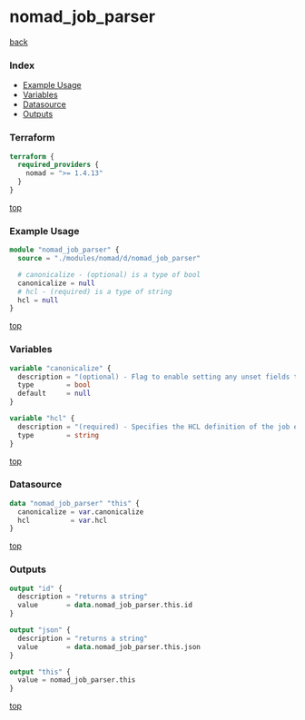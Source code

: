 # nomad_job_parser

[back](../nomad.md)

### Index

- [Example Usage](#example-usage)
- [Variables](#variables)
- [Datasource](#datasource)
- [Outputs](#outputs)

### Terraform

```terraform
terraform {
  required_providers {
    nomad = ">= 1.4.13"
  }
}
```

[top](#index)

### Example Usage

```terraform
module "nomad_job_parser" {
  source = "./modules/nomad/d/nomad_job_parser"

  # canonicalize - (optional) is a type of bool
  canonicalize = null
  # hcl - (required) is a type of string
  hcl = null
}
```

[top](#index)

### Variables

```terraform
variable "canonicalize" {
  description = "(optional) - Flag to enable setting any unset fields to their default values."
  type        = bool
  default     = null
}

variable "hcl" {
  description = "(required) - Specifies the HCL definition of the job encoded in a JSON string."
  type        = string
}
```

[top](#index)

### Datasource

```terraform
data "nomad_job_parser" "this" {
  canonicalize = var.canonicalize
  hcl          = var.hcl
}
```

[top](#index)

### Outputs

```terraform
output "id" {
  description = "returns a string"
  value       = data.nomad_job_parser.this.id
}

output "json" {
  description = "returns a string"
  value       = data.nomad_job_parser.this.json
}

output "this" {
  value = nomad_job_parser.this
}
```

[top](#index)